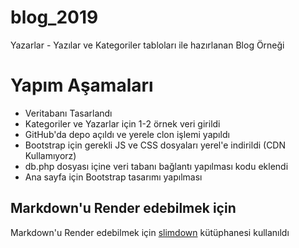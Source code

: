 # blog_2019
Yazarlar - Yazılar ve Kategoriler tabloları ile hazırlanan Blog Örneği


# Yapım Aşamaları
- Veritabanı Tasarlandı
- Kategoriler ve Yazarlar için 1-2 örnek veri girildi
- GitHub'da depo açıldı ve yerele clon işlemi yapıldı
- Bootstrap için gerekli JS ve CSS dosyaları yerel'e indirildi (CDN Kullamıyorz)
- db.php dosyası içine veri tabanı bağlantı yapılması kodu eklendi
- Ana sayfa için Bootstrap tasarımı yapılması



## Markdown'u Render edebilmek için
Markdown'u Render edebilmek için [slimdown](https://gist.github.com/jbroadway/2836900) kütüphanesi kullanıldı
